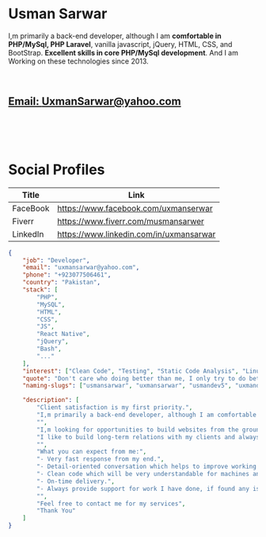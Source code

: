 <h1>Usman Sarwar</h1>

I,m primarily a back-end developer, although I am **comfortable in PHP/MySql, PHP Laravel**, vanilla javascript, jQuery, HTML, CSS, and BootStrap. **Excellent skills in core PHP/MySql development**. And I am Working on these technologies since 2013.

<br>

## <a href="mailto:uxmansarwar@yahoo.com">Email: UxmanSarwar@yahoo.com</a>

<br>
<br>
<br>

# Social Profiles

<div align="left">

| Title    | Link                                                                                                          |
| -------- | ------------------------------------------------------------------------------------------------------------- |
| FaceBook | <a target="_blank" href="https://www.facebook.com/uxmanserwar">https://www.facebook.com/uxmanserwar</a>       |
| Fiverr   | <a target="_blank" href="https://www.fiverr.com/musmansarwer">https://www.fiverr.com/musmansarwer</a>         |
| LinkedIn | <a target="_blank" href="https://www.linkedin.com/in/uxmansarwar">https://www.linkedin.com/in/uxmansarwar</a> |

 </div>

```json
{
	"job": "Developer",
	"email": "uxmansarwar@yahoo.com",
	"phone": "+923077506461",
	"country": "Pakistan",
	"stack": [
		"PHP",
		"MySQL",
		"HTML",
		"CSS",
		"JS",
		"React Native",
		"jQuery",
		"Bash",
		"..."
	],
	"interest": ["Clean Code", "Testing", "Static Code Analysis", "Linux", "..."],
	"quote": "Don't care who doing better than me, I only try to do better than my own previous days(Usman Sarwar)",
	"naming-slugs": ["usmansarwar", "uxmansarwar", "usmandev5", "uxmandev5"],

	"description": [
		"Client satisfaction is my first priority.",
		"I,m primarily a back-end developer, although I am comfortable in PHP/MySql, PHP Laravel, vanilla javascript, jQuery, HTML, CSS, and BootStrap. Excellent skills in core PHP/MySql development. And I am Working on these technologies since 2013.",
		"",
		"I,m looking for opportunities to build websites from the ground up for you or your business.",
		"I like to build long-term relations with my clients and always make suggestions that will help in the long term.",
		"",
		"What you can expect from me:",
		"- Very fast response from my end.",
		"- Detail-oriented conversation which helps to improve working as per requirements.",
		"- Clean code which will be very understandable for machines and humans.",
		"- On-time delivery.",
		"- Always provide support for work I have done, if found any issues.",
		"",
		"Feel free to contact me for my services",
		"Thank You"
	]
}
```

<!--
**uxmansarwar/uxmansarwar** is a ✨ _special_ ✨ repository because its `README.md` (this file) appears on your GitHub profile.

Here are some ideas to get you started:

- 🔭 I’m currently working on ...
- 🌱 I’m currently learning ...
- 👯 I’m looking to collaborate on ...
- 🤔 I’m looking for help with ...
- 💬 Ask me about ...
- 📫 How to reach me: ...
- 😄 Pronouns: ...
- ⚡ Fun fact: ...
-->
